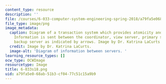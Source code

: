 ```yaml
---
content_type: resource
description: ''
file: /courses/6-033-computer-system-engineering-spring-2018/a79fa5e068ab51b3cf0477c51c15a9b9_6-033s18.png
file_type: image/png
image_metadata:
  caption: Diagram of a transaction system which provides atomicity and isolation.
    Information is sent between the coordinator, view server, primary server, and
    backup server as indicated by arrows. Image by Dr. Katrina LaCurts.
  credit: Image by Dr. Katrina LaCurts.
  image-alt: 'Diagram of information between servers. '
learning_resource_types: []
ocw_type: OCWImage
resourcetype: Image
title: 6-033s18.png
uid: a79fa5e0-68ab-51b3-cf04-77c51c15a9b9
---
```

